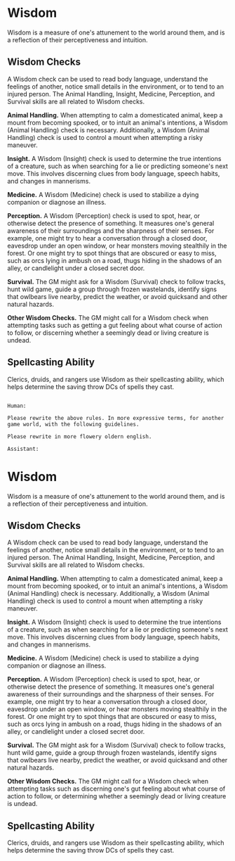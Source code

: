 # Wisdom 
Wisdom is a measure of one's attunement to the world around them, and is a reflection of their perceptiveness and intuition. 

## Wisdom Checks
A Wisdom check can be used to read body language, understand the feelings of another, notice small details in the environment, or to tend to an injured person. The Animal Handling, Insight, Medicine, Perception, and Survival skills are all related to Wisdom checks.

**Animal Handling.** When attempting to calm a domesticated animal, keep a mount from becoming spooked, or to intuit an animal's intentions, a Wisdom (Animal Handling) check is necessary. Additionally, a Wisdom (Animal Handling) check is used to control a mount when attempting a risky maneuver.

**Insight.** A Wisdom (Insight) check is used to determine the true intentions of a creature, such as when searching for a lie or predicting someone's next move. This involves discerning clues from body language, speech habits, and changes in mannerisms.

**Medicine.** A Wisdom (Medicine) check is used to stabilize a dying companion or diagnose an illness.

**Perception.** A Wisdom (Perception) check is used to spot, hear, or otherwise detect the presence of something. It measures one's general awareness of their surroundings and the sharpness of their senses. For example, one might try to hear a conversation through a closed door, eavesdrop under an open window, or hear monsters moving stealthily in the forest. Or one might try to spot things that are obscured or easy to miss, such as orcs lying in ambush on a road, thugs hiding in the shadows of an alley, or candlelight under a closed secret door.

**Survival.** The GM might ask for a Wisdom (Survival) check to follow tracks, hunt wild game, guide a group through frozen wastelands, identify signs that owlbears live nearby, predict the weather, or avoid quicksand and other natural hazards.

**Other Wisdom Checks.** The GM might call for a Wisdom check when attempting tasks such as getting a gut feeling about what course of action to follow, or discerning whether a seemingly dead or living creature is undead.

## Spellcasting Ability 
Clerics, druids, and rangers use Wisdom as their spellcasting ability, which helps determine the saving throw DCs of spells they cast.
```

Human:

Please rewrite the above rules. In more expressive terms, for another game world, with the following guidelines.

Please rewrite in more flowery oldern english.

Assistant:
```
# Wisdom 
Wisdom is a measure of one's attunement to the world around them, and is a reflection of their perceptiveness and intuition. 

## Wisdom Checks
A Wisdom check can be used to read body language, understand the feelings of another, notice small details in the environment, or to tend to an injured person. The Animal Handling, Insight, Medicine, Perception, and Survival skills are all related to Wisdom checks.

**Animal Handling.** When attempting to calm a domesticated animal, keep a mount from becoming spooked, or to intuit an animal's intentions, a Wisdom (Animal Handling) check is necessary. Additionally, a Wisdom (Animal Handling) check is used to control a mount when attempting a risky maneuver.

**Insight.** A Wisdom (Insight) check is used to determine the true intentions of a creature, such as when searching for a lie or predicting someone's next move. This involves discerning clues from body language, speech habits, and changes in mannerisms.

**Medicine.** A Wisdom (Medicine) check is used to stabilize a dying companion or diagnose an illness.

**Perception.** A Wisdom (Perception) check is used to spot, hear, or otherwise detect the presence of something. It measures one's general awareness of their surroundings and the sharpness of their senses. For example, one might try to hear a conversation through a closed door, eavesdrop under an open window, or hear monsters moving stealthily in the forest. Or one might try to spot things that are obscured or easy to miss, such as orcs lying in ambush on a road, thugs hiding in the shadows of an alley, or candlelight under a closed secret door.

**Survival.** The GM might ask for a Wisdom (Survival) check to follow tracks, hunt wild game, guide a group through frozen wastelands, identify signs that owlbears live nearby, predict the weather, or avoid quicksand and other natural hazards.

**Other Wisdom Checks.** The GM might call for a Wisdom check when attempting tasks such as discerning one's gut feeling about what course of action to follow, or determining whether a seemingly dead or living creature is undead.

## Spellcasting Ability 
Clerics, druids, and rangers use Wisdom as their spellcasting ability, which helps determine the saving throw DCs of spells they cast.

